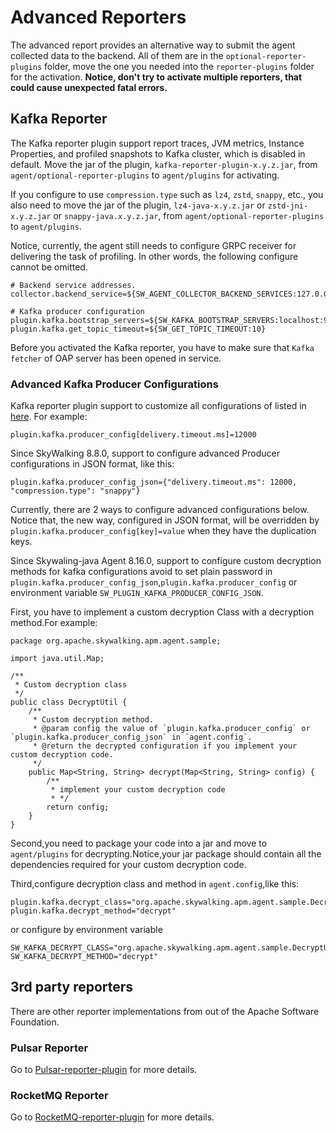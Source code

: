 # Advanced Reporters
The advanced report provides an alternative way to submit the agent collected data to the backend. All of them are in the `optional-reporter-plugins` folder, move the one you needed into the `reporter-plugins` folder for the activation. **Notice, don't try to activate multiple reporters, that could cause unexpected fatal errors.**

## Kafka Reporter
The Kafka reporter plugin support report traces, JVM metrics, Instance Properties, and profiled snapshots to Kafka cluster, which is disabled in default. Move the jar of the plugin, `kafka-reporter-plugin-x.y.z.jar`, from `agent/optional-reporter-plugins` to `agent/plugins` for activating.

If you configure to use `compression.type` such as `lz4`, `zstd`, `snappy`, etc., you also need to move the jar of the plugin, `lz4-java-x.y.z.jar` or `zstd-jni-x.y.z.jar` or `snappy-java.x.y.z.jar`, from `agent/optional-reporter-plugins` to `agent/plugins`.

Notice, currently, the agent still needs to configure GRPC receiver for delivering the task of profiling. In other words, the following configure cannot be omitted.

```properties
# Backend service addresses.
collector.backend_service=${SW_AGENT_COLLECTOR_BACKEND_SERVICES:127.0.0.1:11800}

# Kafka producer configuration
plugin.kafka.bootstrap_servers=${SW_KAFKA_BOOTSTRAP_SERVERS:localhost:9092}
plugin.kafka.get_topic_timeout=${SW_GET_TOPIC_TIMEOUT:10}
```

Before you activated the Kafka reporter, you have to make sure that `Kafka fetcher` of OAP server has been opened in service.

### Advanced Kafka Producer Configurations

Kafka reporter plugin support to customize all configurations of listed in [here](http://kafka.apache.org/24/documentation.html#producerconfigs). For example:
```properties
plugin.kafka.producer_config[delivery.timeout.ms]=12000
```

Since SkyWalking 8.8.0, support to configure advanced Producer configurations in JSON format, like this:
```properties
plugin.kafka.producer_config_json={"delivery.timeout.ms": 12000, "compression.type": "snappy"}
```

Currently, there are 2 ways to configure advanced configurations below. Notice that, the new way, configured in JSON format, will be overridden by `plugin.kafka.producer_config[key]=value` when they have the duplication keys.

Since Skywaling-java Agent 8.16.0, support to configure custom decryption methods for kafka configurations avoid to set plain password in `plugin.kafka.producer_config_json`,`plugin.kafka.producer_config` or environment variable `SW_PLUGIN_KAFKA_PRODUCER_CONFIG_JSON`.

First, you have to implement a custom decryption Class with a decryption method.For example:
```
package org.apache.skywalking.apm.agent.sample;

import java.util.Map;

/**
 * Custom decryption class
 */
public class DecryptUtil {
    /**
     * Custom decryption method.
     * @param config the value of `plugin.kafka.producer_config` or `plugin.kafka.producer_config_json` in `agent.config`.
     * @return the decrypted configuration if you implement your custom decryption code.
     */
    public Map<String, String> decrypt(Map<String, String> config) {
        /**
         * implement your custom decryption code
         * */
        return config;
    }
}
```
Second,you need to package your code into a jar and move to `agent/plugins` for decrypting.Notice,your jar package should contain all the dependencies required for your custom decryption code.

Third,configure decryption class and method in `agent.config`,like this:
```
plugin.kafka.decrypt_class="org.apache.skywalking.apm.agent.sample.DecryptUtil"
plugin.kafka.decrypt_method="decrypt"
```
or configure by environment variable
```
SW_KAFKA_DECRYPT_CLASS="org.apache.skywalking.apm.agent.sample.DecryptUtil"
SW_KAFKA_DECRYPT_METHOD="decrypt"
```
## 3rd party reporters
There are other reporter implementations from out of the Apache Software Foundation.

### Pulsar Reporter
Go to [Pulsar-reporter-plugin](https://github.com/SkyAPM/transporter-plugin-for-skywalking/blob/main/docs/en/pulsar/Pulsar-Reporter.md) for more details.

### RocketMQ Reporter
Go to [RocketMQ-reporter-plugin](https://github.com/SkyAPM/transporter-plugin-for-skywalking/blob/main/docs/en/rocketmq/Rocketmq-Reporter.md) for more details.